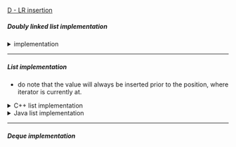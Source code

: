 [D - LR insertion ](https://atcoder.jp/contests/abc237/tasks/abc237_d)

##### Doubly linked list implementation

<details>
<summary> implementation </summary>

```cpp

struct node {
    int val;
    node *next;
    node *prev;
};

void solve() {
    int n;
    cin >> n;
    string s;
    cin >> s;

    node *left = nullptr, *right = nullptr, *previous = nullptr;

    node *temp = new node;
    temp->val = 0;

    temp->next = nullptr;
    temp->prev = nullptr;
    left = temp;
    right = temp;
    previous = temp;


    for (int i = 0; i < n; i++) {
        node *temp = new node;
        temp->val = i + 1;
        temp->next = nullptr;
        temp->prev = nullptr;

        if (s[i] == 'L') {
            if (previous == left) {
                temp->next = left;
                left->prev = temp;
                temp->prev = nullptr;
                left = temp;
                previous = temp;
            } else {
                node *left_prev = previous->prev;

                temp->next = previous;
                temp->prev = left_prev;

                previous->prev = temp;
                left_prev->next = temp;
                previous = temp;

            }
        } else {
            if (previous == right) {
                temp->prev = right;
                right->next = temp;
                temp->next = nullptr;
                right = temp;
                previous = temp;

            } else {
                node *right_prev = previous->next;

                temp->next = right_prev;
                temp->prev = previous;

                previous->next = temp;
                right_prev->prev = temp;
                previous = temp;
            }

        }
    }
    for (auto temp = left; temp != nullptr; temp = temp->next) {
        cout << temp->val << ' ';
    }
}

```

</details>

<hr>

##### List implementation

- do note that the value will always be inserted prior to the position, where iterator is currently at.

<details>
<summary> C++ list implementation </summary>

```cpp
int main() {
    int n;
    cin >> n;
    string s;
    cin >> s;

    list<int> ls;

    ls.push_back(0);
    auto it = ls.begin();
    for (int i = 0; i < n; i++) {
        if (s[i] == 'R')
            it++;

        it = ls.insert(it, i + 1);
    }

    for (int &i: ls)
        cout << i << " ";
    cout << endl;


}

```

</details>

<details>
<summary> Java list implementation </summary>

```java

import java.util.*;

public class Main {
  public static void main(String[] args) {

    try (Scanner sc = new Scanner(System.in)) {
      int N = sc.nextInt();
      char[] S = sc.next().toCharArray();

      LinkedList<Integer> list = new LinkedList<>();
      list.add(0);
      ListIterator<Integer> iter = list.listIterator();
      iter.next();

      for (int i = 0;i < N;++ i) {
        if (S[i] == 'L')
          iter.previous();
        iter.add(i + 1);
      }

      for (int i : list)
        System.out.print(i + " ");

    }
  }
}



```

</details>

<hr>

##### Deque implementation
